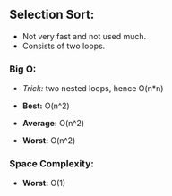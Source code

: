 ## Selection Sort:

* Not very fast and not used much.
* Consists of two loops.

### Big O:

* _Trick:_ two nested loops, hence O(n*n)

* **Best:** O(n^2)
* **Average:** O(n^2)
* **Worst:** O(n^2)

### Space Complexity:

* **Worst:** O(1)
